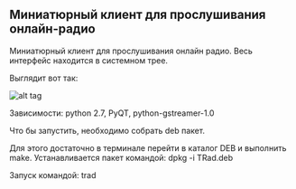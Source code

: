 ## Миниатюрный клиент для прослушивания онлайн-радио 

Миниатюрный клиент для прослушивания онлайн радио. Весь интерфейс находится в системном трее.

Выглядит вот так:

![alt tag](https://pp.vk.me/c638520/v638520865/20aef/KrWoBf_ua88.jpg)


Зависимости: python 2.7, PyQT, python-gstreamer-1.0


Что бы запустить, необходимо собрать deb пакет. 

Для этого достаточно в терминале перейти в каталог DEB и выполнить make. Устанавливается пакет командой: dpkg -i TRad.deb

Запуск командой: trad
